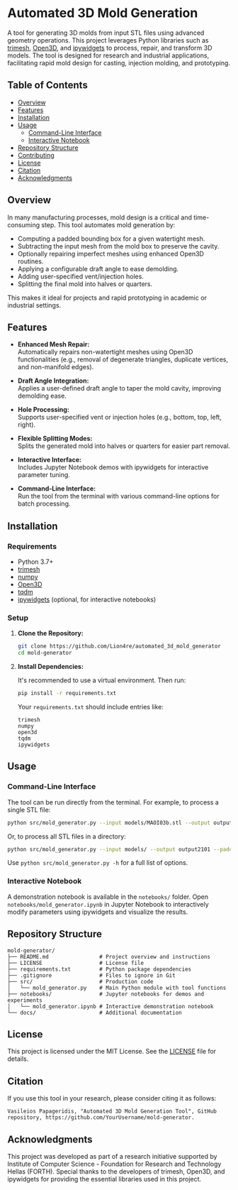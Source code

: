 # Automated 3D Mold Generation

A tool for generating 3D molds from input STL files using advanced geometry operations. This project leverages Python libraries such as [trimesh](https://trimsh.org/), [Open3D](http://www.open3d.org/), and [ipywidgets](https://ipywidgets.readthedocs.io/) to process, repair, and transform 3D models. The tool is designed for research and industrial applications, facilitating rapid mold design for casting, injection molding, and prototyping.

## Table of Contents

- [Overview](#overview)
- [Features](#features)
- [Installation](#installation)
- [Usage](#usage)
  - [Command-Line Interface](#command-line-interface)
  - [Interactive Notebook](#interactive-notebook)
- [Repository Structure](#repository-structure)
- [Contributing](#contributing)
- [License](#license)
- [Citation](#citation)
- [Acknowledgments](#acknowledgments)

## Overview

In many manufacturing processes, mold design is a critical and time-consuming step. This tool automates mold generation by:
- Computing a padded bounding box for a given watertight mesh.
- Subtracting the input mesh from the mold box to preserve the cavity.
- Optionally repairing imperfect meshes using enhanced Open3D routines.
- Applying a configurable draft angle to ease demolding.
- Adding user-specified vent/injection holes.
- Splitting the final mold into halves or quarters.

This makes it ideal for projects and rapid prototyping in academic or industrial settings.

## Features

- **Enhanced Mesh Repair:**  
  Automatically repairs non-watertight meshes using Open3D functionalities (e.g., removal of degenerate triangles, duplicate vertices, and non-manifold edges).

- **Draft Angle Integration:**  
  Applies a user-defined draft angle to taper the mold cavity, improving demolding ease.

- **Hole Processing:**  
  Supports user-specified vent or injection holes (e.g., bottom, top, left, right).

- **Flexible Splitting Modes:**  
  Splits the generated mold into halves or quarters for easier part removal.

- **Interactive Interface:**  
  Includes Jupyter Notebook demos with ipywidgets for interactive parameter tuning.

- **Command-Line Interface:**  
  Run the tool from the terminal with various command-line options for batch processing.

## Installation

### Requirements

- Python 3.7+
- [trimesh](https://trimsh.org/)  
- [numpy](https://numpy.org/)  
- [Open3D](http://www.open3d.org/)  
- [tqdm](https://tqdm.github.io/)  
- [ipywidgets](https://ipywidgets.readthedocs.io/) (optional, for interactive notebooks)

### Setup

1. **Clone the Repository:**

   ```bash
   git clone https://github.com/Lion4re/automated_3d_mold_generator
   cd mold-generator
   ```

2. **Install Dependencies:**

   It's recommended to use a virtual environment. Then run:

   ```bash
   pip install -r requirements.txt
   ```

   Your `requirements.txt` should include entries like:

   ```
   trimesh
   numpy
   open3d
   tqdm
   ipywidgets
   ```

## Usage

### Command-Line Interface

The tool can be run directly from the terminal. For example, to process a single STL file:

```bash
python src/mold_generator.py --input models/MAOI03b.stl --output output2101 --padding 0.1 --hole_positions bottom --split_mode quarters --draft_angle 0.0 --visualize
```

Or, to process all STL files in a directory:

```bash
python src/mold_generator.py --input models/ --output output2101 --padding 0.1 --hole_positions bottom --split_mode quarters --draft_angle 0.0
```

Use `python src/mold_generator.py -h` for a full list of options.

### Interactive Notebook

A demonstration notebook is available in the `notebooks/` folder. Open `notebooks/mold_generator.ipynb` in Jupyter Notebook to interactively modify parameters using ipywidgets and visualize the results.

## Repository Structure

```
mold-generator/
├── README.md                # Project overview and instructions
├── LICENSE                  # License file
├── requirements.txt         # Python package dependencies
├── .gitignore               # Files to ignore in Git
├── src/                     # Production code
│   └── mold_generator.py    # Main Python module with tool functions
├── notebooks/               # Jupyter notebooks for demos and experiments
│   └── mold_generator.ipynb # Interactive demonstration notebook
└── docs/                    # Additional documentation
```

## License

This project is licensed under the MIT License. See the [LICENSE](LICENSE) file for details.

## Citation

If you use this tool in your research, please consider citing it as follows:

```
Vasileios Papageridis, "Automated 3D Mold Generation Tool", GitHub repository, https://github.com/YourUsername/mold-generator.
```

## Acknowledgments

This project was developed as part of a research initiative supported by Institute of Computer Science - Foundation for Research and Technology Hellas (FORTH). Special thanks to the developers of trimesh, Open3D, and ipywidgets for providing the essential libraries used in this project.